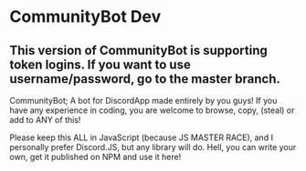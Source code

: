 # CommunityBot Dev

## This version of CommunityBot is supporting token logins. If you want to use username/password, go to the master branch.

CommunityBot; A bot for DiscordApp made entirely by you guys! If you have any experience in coding, you are welcome to browse, copy, (steal) or add to ANY of this!

Please keep this ALL in JavaScript (because JS MASTER RACE), and I personally prefer Discord.JS, but any library will do. Hell, you can write your own, get it published
on NPM and use it here!
